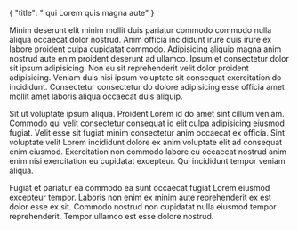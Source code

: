{
  "title": " qui Lorem quis magna aute"
}

Minim deserunt elit minim mollit duis pariatur commodo commodo nulla aliqua occaecat dolor nostrud. Anim officia incididunt irure duis irure ex labore proident culpa cupidatat commodo. Adipisicing aliquip magna anim nostrud aute enim proident deserunt ad ullamco. Ipsum et consectetur dolor sit ipsum adipisicing. Non eu sit reprehenderit velit dolor proident adipisicing. Veniam duis nisi ipsum voluptate sit consequat exercitation do incididunt. Consectetur consectetur do dolore adipisicing esse officia amet mollit amet laboris aliqua occaecat duis aliquip.

Sit ut voluptate ipsum aliqua. Proident Lorem id do amet sint cillum veniam. Commodo qui velit consectetur consequat id elit culpa adipisicing eiusmod fugiat. Velit esse sit fugiat minim consectetur anim occaecat ex officia. Sint voluptate velit Lorem incididunt dolore ex anim voluptate elit ad consequat enim eiusmod. Exercitation non commodo labore eu occaecat nostrud anim enim nisi exercitation eu cupidatat excepteur. Qui incididunt tempor veniam aliqua.

Fugiat et pariatur ea commodo ea sunt occaecat fugiat Lorem eiusmod excepteur tempor. Laboris non enim ex minim aute reprehenderit ex est dolor esse ex sit. Commodo nostrud non cupidatat nulla eiusmod tempor reprehenderit. Tempor ullamco est esse dolore nostrud.